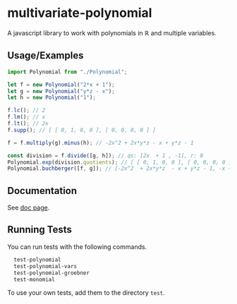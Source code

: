 # multivariate-polynomial

A javascript library to work with polynomials in $\mathbb{R}$ and multiple variables.

## Usage/Examples

```javascript
import Polynomial from "./Polynomial";

let f = new Polynomial("2*x + 1");
let g = new Polynomial("y*z - x");
let h = new Polynomial("1");

f.lc(); // 2
f.lm(); // x
f.lt(); // 2x
f.supp(); // [ [ 0, 1, 0, 0 ], [ 0, 0, 0, 0 ] ]

f = f.multiply(g).minus(h); // -2x^2 + 2x*y*z - x + y*z - 1

const division = f.divide([g, h]); // qs: [2x  + 1 , -1], r: 0
Polynomial.exp(division.quotients); // [ [ 0, 1, 0, 0 ], [ 0, 0, 0, 0 ] ]
Polynomial.buchberger([f, g]); // [-2x^2  + 2x*y*z  - x + y*z - 1, -x + y*z, -1/2]
```

## Documentation

See [doc page]([./docs/index.html](https://daniel2000815.github.io/multivariate-polynomial/)).

## Running Tests

You can run tests with the following commands.

```bash
  test-polynomial
  test-polynomial-vars
  test-polynomial-groebner
  test-monomial
```

To use your own tests, add them to the directory `test`.
